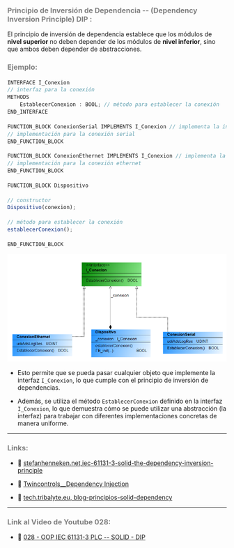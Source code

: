 ### <span style="color:grey"> Principio de Inversión de Dependencia -- (Dependency Inversion Principle) DIP :</span>

El principio de inversión de dependencia establece que los módulos de **nivel superior** no deben depender de los módulos de **nivel inferior**, sino que ambos deben depender de abstracciones.

### <span style="color:grey">Ejemplo:</span>

```javascript
INTERFACE I_Conexion
// interfaz para la conexión
METHODS
    EstablecerConexion : BOOL; // método para establecer la conexión
END_INTERFACE

FUNCTION_BLOCK ConexionSerial IMPLEMENTS I_Conexion // implementa la interfaz I_Conexion
// implementación para la conexión serial
END_FUNCTION_BLOCK

FUNCTION_BLOCK ConexionEthernet IMPLEMENTS I_Conexion // implementa la interfaz I_Conexion
// implementación para la conexión ethernet
END_FUNCTION_BLOCK

FUNCTION_BLOCK Dispositivo

// constructor
Dispositivo(conexion);

// método para establecer la conexión
establecerConexion();

END_FUNCTION_BLOCK
```

![SOLID_DIP](../imagenes/SOLID_DIP.PNG)

- Esto permite que se pueda pasar cualquier objeto que implemente la interfaz `I_Conexion`, lo que cumple con el principio de inversión de dependencias.

- Además, se utiliza el método `EstablecerConexion` definido en la interfaz `I_Conexion`, lo que demuestra cómo se puede utilizar una abstracción (la interfaz) para trabajar con diferentes implementaciones concretas de manera uniforme.

***
### <span style="color:grey">Links:</span>
- 🔗 [stefanhenneken.net,iec-61131-3-solid-the-dependency-inversion-principle](https://stefanhenneken.net/2022/02/09/iec-61131-3-solid-the-dependency-inversion-principle/)

- 🔗 [Twincontrols__Dependency Injection](https://www.twincontrols.com/community/twincat-knowledgebase/dependency-injection-in-twincat/#post-351)

- 🔗 [tech.tribalyte.eu, blog-principios-solid-dependency](https://tech.tribalyte.eu/blog-principios-solid-dependency)
***
### <span style="color:grey">Link al Video de Youtube 028:</span>
- 🔗 [028 - OOP IEC 61131-3 PLC -- SOLID - DIP](https://youtu.be/Bh-9GLcksPQ)